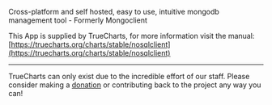 Cross-platform and self hosted, easy to use, intuitive mongodb management tool - Formerly Mongoclient

This App is supplied by TrueCharts, for more information visit the manual: [https://truecharts.org/charts/stable/nosqlclient](https://truecharts.org/charts/stable/nosqlclient)

---

TrueCharts can only exist due to the incredible effort of our staff.
Please consider making a [donation](https://truecharts.org/sponsor) or contributing back to the project any way you can!
